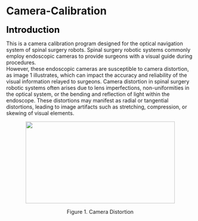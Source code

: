 # Camera-Calibration
<font size=5 color=BLACK>**Introduction**</font>  
  
This is a camera calibration program designed for the optical navigation system of spinal surgery robots. Spinal surgery robotic systems commonly employ endoscopic cameras to provide surgeons with a visual guide during procedures.  
However, these endoscopic cameras are susceptible to camera distortion, as image 1 illustrates, which can impact the accuracy and reliability of the visual information relayed to surgeons. Camera distortion in spinal surgery robotic systems often arises due to lens imperfections, non-uniformities in the optical system, or the bending and reflection of light within the endoscope. These distortions may manifest as radial or tangential distortions, leading to image artifacts such as stretching, compression, or skewing of visual elements.   
  
<div align=center>
<img src="https://github.com/ShawnHYSun/Images/blob/main/Camera%20Distortion.png" width="400" height="220">
</div>
<p align="center">Figure 1. Camera Distortion</p>  
